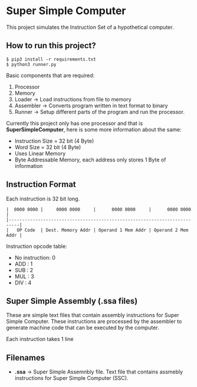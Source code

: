 # Super Simple Computer
This project simulates the Instruction Set of a hypothetical computer.

## How to run this project?
```
$ pip3 install -r requirements.txt
$ python3 runner.py
```

Basic components that are required:
  1. Processor
  2. Memory
  3. Loader -> Load instructions from file to memory
  4. Assembler -> Converts program written in text format to binary
  5. Runner -> Setup different parts of the program and run the processor.


Currently this project only has one processor and that is **SuperSimpleComputer**, here is some more information about the same:
  - Instruction Size = 32 bit (4 Byte)
  - Word Size = 32 bit (4 Byte)
  - Uses Linear Memory
  - Byte Addressable Memory, each address only stores 1 Byte of information

## Instruction Format

Each instruction is 32 bit long.

```
|  0000 0000 |     0000 0000     |      0000 0000     |      0000 0000     |
|--------------------------------------------------------------------------|
|   OP Code  | Dest. Memory Addr | Operand 1 Mem Addr | Operand 2 Mem Addr |
```

Instruction opcode table:
  - No instruction: 0
  - ADD : 1
  - SUB : 2
  - MUL : 3
  - DIV : 4

## Super Simple Assembly (.ssa files)
These are simple text files that contain assembly instructions for Super Simple Computer. These instructions are processed by the assembler to generate machine code that can be executed by the computer.

Each instruction takes 1 line

## Filenames
  - **.ssa** -> Super Simple Assemnbly file. Text file that contains assmebly instructions for Super Simple Computer (SSC).